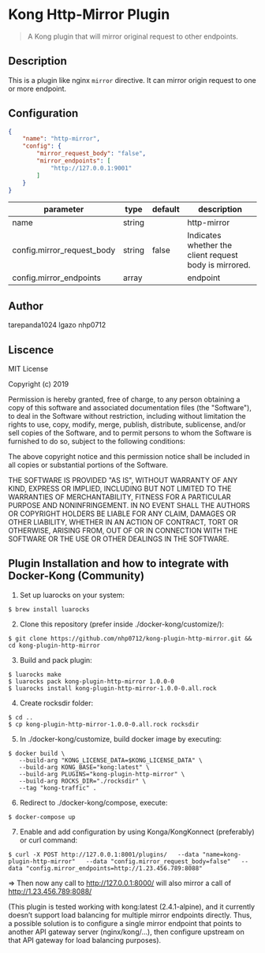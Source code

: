 # Kong Http-Mirror Plugin


> A Kong plugin that will mirror original request to other endpoints.

## Description


This is a plugin like nginx ```mirror``` directive. It can mirror origin request to one or more endpoint.

## Configuration


```json
{
    "name": "http-mirror",
    "config": {
        "mirror_request_body": "false",
        "mirror_endpoints": [
            "http://127.0.0.1:9001"
        ]
    }
}
```

| parameter                  | type   | default | description |  
| ----------                 | ----   |  ------ | ------------|
| name                       | string |         | http-mirror |  
| config.mirror_request_body | string | false   | Indicates whether the client request body is mirrored. |  
| config.mirror_endpoints    | array  |         | endpoint |  



## Author

tarepanda1024
lgazo
nhp0712

## Liscence


MIT License

Copyright (c) 2019 

Permission is hereby granted, free of charge, to any person obtaining a copy
of this software and associated documentation files (the "Software"), to deal
in the Software without restriction, including without limitation the rights
to use, copy, modify, merge, publish, distribute, sublicense, and/or sell
copies of the Software, and to permit persons to whom the Software is
furnished to do so, subject to the following conditions:

The above copyright notice and this permission notice shall be included in all
copies or substantial portions of the Software.

THE SOFTWARE IS PROVIDED "AS IS", WITHOUT WARRANTY OF ANY KIND, EXPRESS OR
IMPLIED, INCLUDING BUT NOT LIMITED TO THE WARRANTIES OF MERCHANTABILITY,
FITNESS FOR A PARTICULAR PURPOSE AND NONINFRINGEMENT. IN NO EVENT SHALL THE
AUTHORS OR COPYRIGHT HOLDERS BE LIABLE FOR ANY CLAIM, DAMAGES OR OTHER
LIABILITY, WHETHER IN AN ACTION OF CONTRACT, TORT OR OTHERWISE, ARISING FROM,
OUT OF OR IN CONNECTION WITH THE SOFTWARE OR THE USE OR OTHER DEALINGS IN THE
SOFTWARE.


## Plugin Installation and how to integrate with Docker-Kong (Community)

1. Set up luarocks on your system:

```$ brew install luarocks```

2. Clone this repository (prefer inside ./docker-kong/customize/):

```$ git clone https://github.com/nhp0712/kong-plugin-http-mirror.git && cd kong-plugin-http-mirror```

3. Build and pack plugin:
```
$ luarocks make
$ luarocks pack kong-plugin-http-mirror 1.0.0-0
$ luarocks install kong-plugin-http-mirror-1.0.0-0.all.rock 
```

4. Create rocksdir folder:
```
$ cd ..
$ cp kong-plugin-http-mirror-1.0.0-0.all.rock rocksdir
```
5. In ./docker-kong/customize, build docker image by executing:
```
$ docker build \
   --build-arg "KONG_LICENSE_DATA=$KONG_LICENSE_DATA" \
   --build-arg KONG_BASE="kong:latest" \
   --build-arg PLUGINS="kong-plugin-http-mirror" \
   --build-arg ROCKS_DIR="./rocksdir" \
   --tag "kong-traffic" .
```
6. Redirect to ./docker-kong/compose, execute:
```
$ docker-compose up
```
7. Enable and add configuration by using Konga/KongKonnect (preferably) or curl command:
```
$ curl -X POST http://127.0.0.1:8001/plugins/   --data "name=kong-plugin-http-mirror"   --data "config.mirror_request_body=false"   --data "config.mirror_endpoints=http://1.23.456.789:8088"
```
=> Then now any call to http://127.0.0.1:8000/<any-api> will also mirror a call of http://1.23.456.789:8088/<any-api>
    

(This plugin is tested working with kong:latest (2.4.1-alpine), and it currently doesn’t support load balancing for multiple mirror endpoints directly. Thus, a possible solution is to configure a single mirror endpoint that points to another API gateway server (nginx/kong/...), then configure upstream on that API gateway for load balancing purposes).

